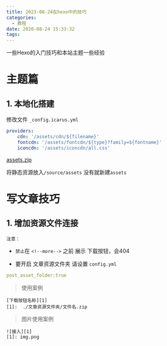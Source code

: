 ```yaml
---
title: 2023-08-24在hexo中的技巧
categories:
  - 教程
date: 2020-08-24 15:33:32
tags: 
---
```



一些Hexo的入门技巧和本站主题一些经验

<!-- more -->

# 主题篇

## 1. 本地化搭建

修改文件 `_config.icarus.yml`

```yaml
providers:
    cdn: '/assets/cdn/${filename}'
    fontcdn: '/assets/fontcdn/${type}?family=${fontname}'
    iconcdn: '/assets/iconcdn/all.css'
```

[assets.zip][1]

将静态资源放入`/source/assets` 没有就新建`assets`

[1]: ./assets.zip


# 写文章技巧
## 1. 增加资源文件连接


`注意：`
+ `禁止`在  `<!--more-->` 之前 展示 下载按钮，会404

+ 要开启 文章资源文件夹 请设置 `config.yml` 
```yaml
post_asset_folder:true
```
> 使用案例
```
[下载按钮名称][1]
[1]:  ./文章资源文件夹/文件名.zip
```

> 图片使用案例
``` 
![接入][1]
[1]: img.png
```

